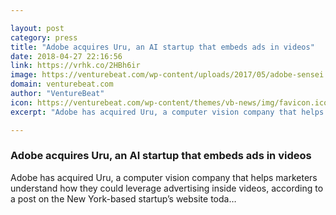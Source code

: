 ```yaml
---

layout: post
category: press
title: "Adobe acquires Uru, an AI startup that embeds ads in videos"
date: 2018-04-27 22:16:56
link: https://vrhk.co/2HBh6ir
image: https://venturebeat.com/wp-content/uploads/2017/05/adobe-sensei.jpg?fit=1920%2C1080&strip=all
domain: venturebeat.com
author: "VentureBeat"
icon: https://venturebeat.com/wp-content/themes/vb-news/img/favicon.ico
excerpt: "Adobe has acquired Uru, a computer vision company that helps marketers understand how they could leverage advertising inside videos, according to a post on the New York-based startup’s website toda…"

---
```


### Adobe acquires Uru, an AI startup that embeds ads in videos

Adobe has acquired Uru, a computer vision company that helps marketers understand how they could leverage advertising inside videos, according to a post on the New York-based startup’s website toda…